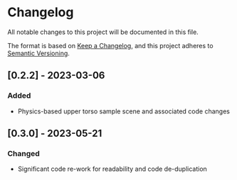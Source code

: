 # Changelog

All notable changes to this project will be documented in this file.

The format is based on [Keep a Changelog](https://keepachangelog.com/en/1.0.0/),
and this project adheres to [Semantic Versioning](https://semver.org/spec/v2.0.0.html).

## [0.2.2] - 2023-03-06

### Added

- Physics-based upper torso sample scene and associated code changes

## [0.3.0] - 2023-05-21

### Changed

- Significant code re-work for readability and code de-duplication